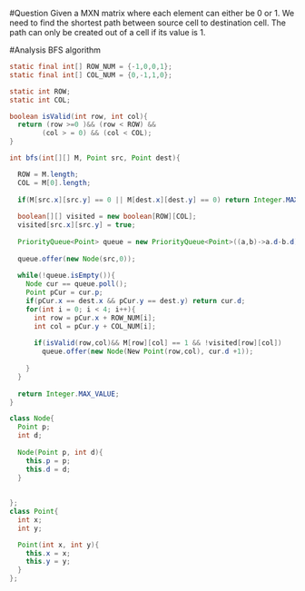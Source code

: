 #Question
Given a MXN matrix where each element can either be 0 or 1. We need to find the shortest path between source cell to destination cell.
The path can only be created out of a cell if its value is 1.

#Analysis
BFS algorithm

```java
static final int[] ROW_NUM = {-1,0,0,1};
static final int[] COL_NUM = {0,-1,1,0};

static int ROW;
static int COL;

boolean isValid(int row, int col){
  return (row >=0 )&& (row < ROW) &&
        (col > = 0) && (col < COL);
}

int bfs(int[][] M, Point src, Point dest){

  ROW = M.length;
  COL = M[0].length;
  
  if(M[src.x][src.y] == 0 || M[dest.x][dest.y] == 0) return Integer.MAX_VALUE;
  
  boolean[][] visited = new boolean[ROW][COL];
  visited[src.x][src.y] = true;
  
  PriorityQueue<Point> queue = new PriorityQueue<Point>((a,b)->a.d-b.d); 
  
  queue.offer(new Node(src,0));
  
  while(!queue.isEmpty()){
    Node cur == queue.poll();
    Point pCur = cur.p;
    if(pCur.x == dest.x && pCur.y == dest.y) return cur.d;
    for(int i = 0; i < 4; i++){
      int row = pCur.x + ROW_NUM[i];
      int col = pCur.y + COL_NUM[i];
      
      if(isValid(row,col)&& M[row][col] == 1 && !visited[row][col]) 
        queue.offer(new Node(New Point(row,col), cur.d +1));
      
    }
  }
  
  return Integer.MAX_VALUE;
}

class Node{
  Point p;
  int d;
  
  Node(Point p, int d){
    this.p = p;
    this.d = d;
  }
  
  
};
class Point{
  int x;
  int y;

  Point(int x, int y){
    this.x = x;
    this.y = y;
  }
};
